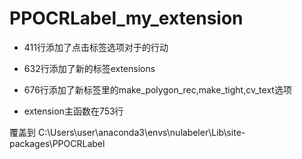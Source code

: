 # PPOCRLabel_my_extension
* 411行添加了点击标签选项对于的行动

* 632行添加了新的标签extensions

* 676行添加了新标签里的make_polygon_rec,make_tight,cv_text选项

* extension主函数在753行

覆盖到 C:\Users\user\anaconda3\envs\nulabeler\Lib\site-packages\PPOCRLabel
